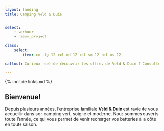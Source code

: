 ```yaml
---
layout: landing
title: Camping Veld & Duin

    
select:
    - verhuur
    - nieuw_project
    
class:
    select:
        item: col-lg-12 col-md-12 col-sm-12 col-xs-12
        
callout: Curieux(-se) de découvrir les offres de Veld & Duin ? Consultez notre site et découvrez la formule de vacances qui vous convient le mieux. À bientôt!

---
```

{% include links.md %}

## Bienvenue!

Depuis plusieurs années, l’entreprise familiale **Veld & Duin** est ravie de vous accueillir dans son camping vert, soigné et moderne.
Nous sommes ouverts toute l’année, ce qui vous permet de venir recharger vos batteries à la côte en toute saison.
